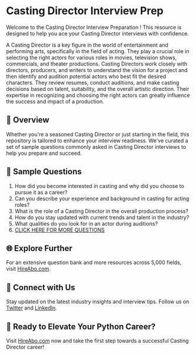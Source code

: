 # Casting Director Interview Prep

Welcome to the Casting Director Interview Preparation ! This resource is designed to help you ace your Casting Director interviews with confidence.

A Casting Director is a key figure in the world of entertainment and performing arts, specifically in the field of acting. They play a crucial role in selecting the right actors for various roles in movies, television shows, commercials, and theater productions. Casting Directors work closely with directors, producers, and writers to understand the vision for a project and then identify and audition potential actors who best fit the desired characters. They review resumes, conduct auditions, and make casting decisions based on talent, suitability, and the overall artistic direction. Their expertise in recognizing and choosing the right actors can greatly influence the success and impact of a production.

## 🚀 Overview

Whether you're a seasoned Casting Director or just starting in the field, this repository is tailored to enhance your interview readiness. We've curated a set of sample questions commonly asked in Casting Director interviews to help you prepare and succeed.

## 📝 Sample Questions

1. How did you become interested in casting and why did you choose to pursue it as a career?
2. Can you describe your experience and background in casting for acting roles?
3. What is the role of a Casting Director in the overall production process?
4. How do you stay updated with current trends and talent in the industry?
5. What qualities do you look for in an actor during auditions?
6. [CLICK HERE FOR MORE QUESTIONS](https://hireabo.com/job/16_0_43/Casting%20Director)

## 🌐 Explore Further

For an extensive question bank and more resources across 5,000 fields, visit [HireAbo.com](https://www.hireabo.com).

## 📱 Connect with Us

Stay updated on the latest industry insights and interview tips. Follow us on [Twitter](https://twitter.com/hireabo) and [LinkedIn](https://www.linkedin.com/in/hire-abo-3609972a8/).

## 🚀 Ready to Elevate Your Python Career?

Visit [HireAbo.com](https://www.hireabo.com) now and take the first step towards a successful Casting Director career!